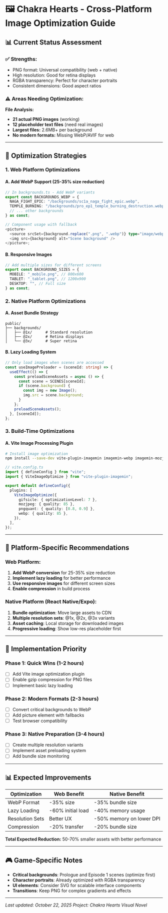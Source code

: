 # 🖼️ Chakra Hearts - Cross-Platform Image Optimization Guide

## 📊 Current Status Assessment

### ✅ **Strengths:**

- PNG format: Universal compatibility (web + native)
- High resolution: Good for retina displays
- RGBA transparency: Perfect for character portraits
- Consistent dimensions: Good aspect ratios

### ⚠️ **Areas Needing Optimization:**

**File Analysis:**

- **21 actual PNG images** (working)
- **12 placeholder text files** (need real images)
- **Largest files:** 2.6MB+ per background
- **No modern formats:** Missing WebP/AVIF for web

---

## 🎯 Optimization Strategies

### 1. **Web Platform Optimizations**

#### A. Add WebP Support (25-35% size reduction)

```typescript
// In backgrounds.ts - Add WebP variants
export const BACKGROUNDS_WEBP = {
  NAGA_FIGHT_EPIC: "/backgrounds/sc1a_naga_fight_epic.webp",
  TEMPLE_BURNING: "/backgrounds/pro_ep1_temple_burning_destruction.webp",
  // ... other backgrounds
} as const;

// Component usage with fallback
<picture>
  <source srcSet={background.replace(".png", ".webp")} type="image/webp" />
  <img src={background} alt="Scene background" />
</picture>;
```

#### B. Responsive Images

```typescript
// Add multiple sizes for different screens
export const BACKGROUND_SIZES = {
  MOBILE: "_mobile.png", // 800x600
  TABLET: "_tablet.png", // 1200x900
  DESKTOP: "", // Full size
} as const;
```

### 2. **Native Platform Optimizations**

#### A. Asset Bundle Strategy

```
public/
├── backgrounds/
│   ├── @1x/      # Standard resolution
│   ├── @2x/      # Retina displays
│   └── @3x/      # Super retina
```

#### B. Lazy Loading System

```typescript
// Only load images when scenes are accessed
const useImagePreloader = (sceneId: string) => {
  useEffect(() => {
    const preloadSceneAssets = async () => {
      const scene = SCENES[sceneId];
      if (scene.background) {
        const img = new Image();
        img.src = scene.background;
      }
    };
    preloadSceneAssets();
  }, [sceneId]);
};
```

### 3. **Build-Time Optimizations**

#### A. Vite Image Processing Plugin

```bash
# Install image optimization
npm install --save-dev vite-plugin-imagemin imagemin-webp imagemin-mozjpeg
```

```typescript
// vite.config.ts
import { defineConfig } from "vite";
import { ViteImageOptimize } from "vite-plugin-imagemin";

export default defineConfig({
  plugins: [
    ViteImageOptimize({
      gifsicle: { optimizationLevel: 7 },
      mozjpeg: { quality: 85 },
      pngquant: { quality: [0.8, 0.9] },
      webp: { quality: 85 },
    }),
  ],
});
```

---

## 📱 Platform-Specific Recommendations

### **Web Platform:**

1. **Add WebP conversion** for 25-35% size reduction
2. **Implement lazy loading** for better performance
3. **Use responsive images** for different screen sizes
4. **Enable compression** in build process

### **Native Platform (React Native/Expo):**

1. **Bundle optimization**: Move large assets to CDN
2. **Multiple resolution sets**: @1x, @2x, @3x variants
3. **Asset caching**: Local storage for downloaded images
4. **Progressive loading**: Show low-res placeholder first

---

## 🔧 Implementation Priority

### **Phase 1: Quick Wins** (1-2 hours)

- [ ] Add Vite image optimization plugin
- [ ] Enable gzip compression for PNG files
- [ ] Implement basic lazy loading

### **Phase 2: Modern Formats** (2-3 hours)

- [ ] Convert critical backgrounds to WebP
- [ ] Add picture element with fallbacks
- [ ] Test browser compatibility

### **Phase 3: Native Preparation** (3-4 hours)

- [ ] Create multiple resolution variants
- [ ] Implement asset preloading system
- [ ] Add bundle size monitoring

---

## 📊 Expected Improvements

| Optimization    | Web Benefit       | Native Benefit           |
| --------------- | ----------------- | ------------------------ |
| WebP Format     | -35% size         | -35% bundle size         |
| Lazy Loading    | -60% initial load | -40% memory usage        |
| Resolution Sets | Better UX         | -50% memory on lower DPI |
| Compression     | -20% transfer     | -20% bundle size         |

**Total Expected Reduction:** 50-70% smaller assets with better performance

---

## 🎮 Game-Specific Notes

- **Critical backgrounds**: Prologue and Episode 1 scenes (optimize first)
- **Character portraits**: Already optimized with RGBA transparency
- **UI elements**: Consider SVG for scalable interface components
- **Transitions**: Keep PNG for complex gradients and effects

---

_Last updated: October 22, 2025_
_Project: Chakra Hearts Visual Novel_
